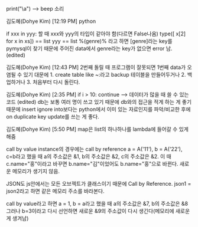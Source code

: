 print("\a") --> beep 소리

김도혜(Dohye Kim) [12:19 PM]
python

if xxx in yyy: 할 때 xxx와 yyy의 타입이 같아야 함(다르면 False나옴)
type([ x[2] for x in xs]) == list
yyy == list
%(genre)% 라고 하면 [genre]라는 key를 pymysql이 찾기 때문에 주어진 data에서 genre라는 key가 없으면 error 남. (edited) 

김도혜(Dohye Kim) [12:43 PM]
2번째 돌릴 때 프로그램이 잘못되면 1번째 data가 오염될 수 있기 대문에 1. create table like ~:라고 backup 테이블을 만들어두거나 2. 백업하거나 3. 처음부터 다시 돌린다.

김도혜(Dohye Kim) [2:35 PM]
if i > 10: continue --> 데이터가 많을 때 쓸 수 있는 코드 (edited) 
db는 보통 여러 명이 쓰고 있기 때문에 db와의 접근을 적게 하는 게 좋기 때문에 insert ignore into보다는 python에서 이미 있는 자료인지를 파악/비교한 후에 on duplicate key update를 쓰는 게 좋다.

김도혜(Dohye Kim) [5:50 PM]
map은 list의 하나하나를 lambda에 들어갈 수 있게 해줌

call by value
instance의 경우에는 call by reference
a = A('11'), b = A('22'), c=b라고 했을 때
a의 주소값은 &1, b의 주소값은 &2, c의 주소값은 &2.
이 때 c.name="홍"이라고 바꾸면
b.name="김"이었어도 b.name="홍"으로 바뀐다. 새로운 메모리가 생기지 않음.

JSON도 js안에서는 모든 오브젝트가 클래스이기 때문에 Call by Reference.
json1 = json2라고 하면 같은 메모리 주소를 바라본다.

call by value라고 하면 a = 1, b = a라고 했을 때 a의 주소값은 &7, b의 주소값은 &8
그러나 b=3이라고 다시 선언하면 새로운  &9의 주소값이 다시 생긴다(메모리에 새로운 게 생겨남)
